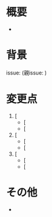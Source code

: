 # 概要
- 

# 背景
issue: (親issue: )

# 変更点
1. [
    - [
    - [
2. [
    - [
    - [
3. [
    - [
    - [

# その他
- 